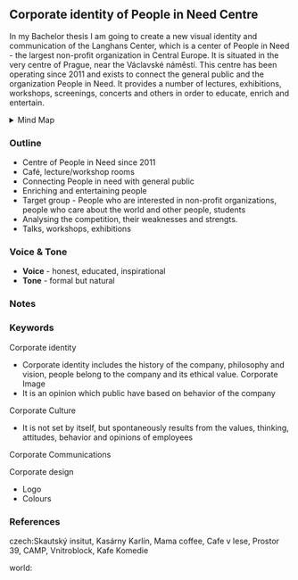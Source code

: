 ## Corporate identity of People in Need Centre ##

In my Bachelor thesis I am going to create a new visual identity and communication of the Langhans Center, which is a center of People in Need - the largest non-profit organization in Central Europe. It is situated in the very centre of Prague, near the Václavské náměstí. This centre has been operating since 2011 and exists to connect the general public and the organization People in Need. It provides a number of lectures, exhibitions, workshops, screenings, concerts and others in order to educate, enrich and entertain. 
<details>
  <summary>Mind Map</summary>

![Mind Map](mind-map-dlouhej-honza.png)
</details>

### Outline ###
- Centre of People in Need since 2011
- Café, lecture/workshop rooms
- Connecting People in need with general public
- Enriching and entertaining people
- Target group - People who are interested in non-profit organizations, people who care about the world and other people, students
- Analysing the competition, their weaknesses and strengts.
- Talks, workshops, exhibitions

### Voice & Tone
- **Voice** - honest, educated, inspirational
- **Tone** - formal but natural

### Notes

### Keywords
Corporate identity
* Corporate identity includes the history of the company, philosophy and vision, people belong to the company and its ethical value. 
Corporate Image
* It is an opinion which public have based on behavior of the company

Corporate Culture
* It is not set by itself, but spontaneously results from the values, thinking, attitudes, behavior and opinions of employees

Corporate Communications

Corporate design
* Logo
* Colours




### References

czech:Skautský insitut, Kasárny Karlín, Mama coffee, Cafe v lese, Prostor 39, CAMP, Vnitroblock, Kafe Komedie

world:
